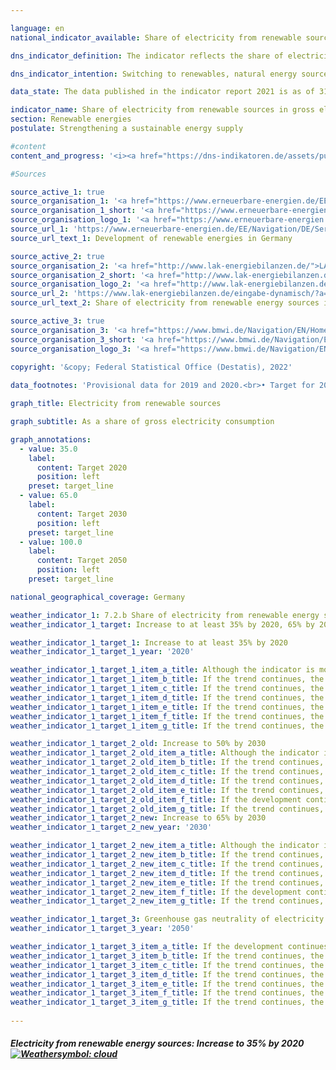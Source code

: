 ```yaml
---

language: en    
national_indicator_available: Share of electricity from renewable sources in gross electricity consumption    

dns_indicator_definition: The indicator reflects the share of electricity from renewable energy sources in gross electricity consumption.    

dns_indicator_intention: Switching to renewables, natural energy sources that constantly regenerate, can reduce demand for fossil fuels. As a result, dependence on imports of conventional fuels would be reduced, as would the release of energy-related emissions, which would limit the extent of climate change. The German Government had therefore set itself the aim of increasing the share of electricity from renewable sources in gross electricity consumption to at least 35% by 2020 and at least 65% by 2030.<br>Before 2050, all electricity generated and consumed in Germany is to be greenhouse gas neutral.    

data_state: The data published in the indicator report 2021 is as of 31.12.2020. The data shown on the DNS-Online-Platform is updated regularly, so that more current data may be available online than published in the indicator report 2021.    

indicator_name: Share of electricity from renewable sources in gross electricity consumption    
section: Renewable energies    
postulate: Strengthening a sustainable energy supply    

#content     
content_and_progress: '<i><a href="https://dns-indikatoren.de/assets/publications/reports/en/2021.pdf">Text from the Indicator Report 2021 </a></i><br>The indicator is calculated by the Working Group on Renewable Energy Statistics (AGEE-Stat) from various official and unofficial sources. Gross electricity consumption is the sum of all generated and imported electricity minus the volume of exported electricity. It therefore comprises the electricity generated in Germany, the balance of exchanges across national borders, power stations’ own electricity consumption and network losses. The following are considered to be renewable energies: wind power, hydro power, solar radiation energy, geothermal energy and biomass including biogas, biomethane, landfill gas and sludge gas as well as the biodegradable proportion of waste from households and industry.<br>Over the period from 2005 to 2019, the share of renewable energies in electricity consumption increased from 10.3% to 42.0%. This means that the target set by the German Government in its energy policy blueprint of at least 35% by 2020 was already achieved in 2017. This trend was accelerated by legal measures such as the Renewable Energy Sources Act (Erneuerbare-Energien-Gesetz). Among other things, the Act requires grid operators to give priority to energy from renewable sources for electricity feed-in. If the trend of past years continues, the target for 2030 is also likely to be achieved.<br>As in the case of indicator 7.2.a, with regard to the calculation method it should be noted that external trade in electricity directly influences the denominator of the indicator but not the numerator. Regardless of whether electricity is produced from renewable sources, net exports reduce gross electricity consumption, while net imports increase gross electricity consumption. Since 2003, Germany has increasingly been a net exporter of electricity, which means that the indicator has been overstating the actual share of renewable energies in gross electricity consumption over the subsequent period.<br>Since 2005, the share of renewable energies in electricity generation has risen, particularly because of the increased use of wind power, photovoltaics and biomass. Between 2005 and 2019, declining electricity generation from conventional energy sources was offset by an increase of almost 180 terawatt-hours in the production of electricity from renewable sources. In particular, onshore and offshore electricity generation from wind power soared from 27.8 TWh in 2005 to 126 TWh in 2019. Offshore wind farms contributed about 24.7 TWh of the total in 2019. Electricity generation from photovoltaics rose between 2005 and 2019 from 1.3 TWh to 46.4 TWh. Electricity generation from biomass more than trebled in the same period to 50.2 TWh.'    

#Sources    

source_active_1: true
source_organisation_1: '<a href="https://www.erneuerbare-energien.de/EE/Navigation/DE/Service/Erneuerbare_Energien_in_Zahlen/Arbeitsgruppe/arbeitsgruppe_ee.html">Working Group on Renewable Energy Statistics</a>'
source_organisation_1_short: '<a href="https://www.erneuerbare-energien.de/EE/Navigation/DE/Service/Erneuerbare_Energien_in_Zahlen/Arbeitsgruppe/arbeitsgruppe_ee.html">Working Group on Renewable Energy Statistics</a>'
source_organisation_logo_1: '<a href="https://www.erneuerbare-energien.de/EE/Navigation/DE/Service/Erneuerbare_Energien_in_Zahlen/Arbeitsgruppe/arbeitsgruppe_ee.html"><img src="ttps://g205sdgs.github.io/sdg-indicators/public/logosEn/ageestat.png" alt="Working Group on Renewable Energy Statistics" title=" Click here to visit the homepage of the organizationWorking Group on Renewable Energy Statistics" style="height:60px; width:148px; border: transparent"/></a>'
source_url_1: 'https://www.erneuerbare-energien.de/EE/Navigation/DE/Service/Erneuerbare_Energien_in_Zahlen/Zeitreihen/zeitreihen.html'
source_url_text_1: Development of renewable energies in Germany

source_active_2: true
source_organisation_2: '<a href="http://www.lak-energiebilanzen.de/">LAK Energiebilanzen</a>'
source_organisation_2_short: '<a href="http://www.lak-energiebilanzen.de/">Länderarbeitskreis Energiebilanzen</a>'
source_organisation_logo_2: '<a href="http://www.lak-energiebilanzen.de/"><img src="ttps://g205sdgs.github.io/sdg-indicators/public/logosEn/lakeb.png" alt="LAK Energiebilanzen" title=" Click here to visit the homepage of the organizationLAK Energiebilanzen" style="height:60px; width:148px; border: transparent"/></a>'
source_url_2: 'https://www.lak-energiebilanzen.de/eingabe-dynamisch/?a=i200'
source_url_text_2: Share of electricity from renewable energy sources in gross electricity consumption (only available in German)

source_active_3: true
source_organisation_3: '<a href="https://www.bmwi.de/Navigation/EN/Home/home.html">Federal Ministry for Economic Affairs and Climate Action</a>'
source_organisation_3_short: '<a href="https://www.bmwi.de/Navigation/EN/Home/home.html">Federal Ministry for Economic Affairs and Climate Action</a>'
source_organisation_logo_3: '<a href="https://www.bmwi.de/Navigation/EN/Home/home.html"><img src="ttps://g205sdgs.github.io/sdg-indicators/public/logosEn/bmwk.png" alt="Federal Ministry for Economic Affairs and Climate Action" title=" Click here to visit the homepage of the organizationFederal Ministry for Economic Affairs and Climate Action" style="height:60px; width:148px; border: transparent"/></a>'
    
copyright: '&copy; Federal Statistical Office (Destatis), 2022'    

data_footnotes: 'Provisional data for 2019 and 2020.<br>• Target for 2050: zero net greenhouse-gas emissions from all electricity generation and consumption.'    

graph_title: Electricity from renewable sources    

graph_subtitle: As a share of gross electricity consumption    

graph_annotations:
  - value: 35.0
    label:
      content: Target 2020
      position: left
    preset: target_line
  - value: 65.0
    label:
      content: Target 2030
      position: left
    preset: target_line
  - value: 100.0
    label:
      content: Target 2050
      position: left
    preset: target_line    

national_geographical_coverage: Germany    

weather_indicator_1: 7.2.b Share of electricity from renewable energy sources in gross electricity consumption
weather_indicator_1_target: Increase to at least 35% by 2020, 65% by 2030, and greenhouse gas neutrality of electricity generated and consumed in Germany by 2050

weather_indicator_1_target_1: Increase to at least 35% by 2020
weather_indicator_1_target_1_year: '2020'

weather_indicator_1_target_1_item_a_title: Although the indicator is moving in the desired direction toward the target, if the trend were to continue, the target would be missed in the target year by more than 20% of the difference between the target value and the current value.
weather_indicator_1_target_1_item_b_title: If the trend continues, the target value would be reached or missed by less than 5% of the difference between the target value and the current value.
weather_indicator_1_target_1_item_c_title: If the trend continues, the target value would be reached or missed by less than 5% of the difference between the target value and the current value.
weather_indicator_1_target_1_item_d_title: If the trend continues, the target value would be reached or missed by less than 5% of the difference between the target value and the current value.
weather_indicator_1_target_1_item_e_title: If the trend continues, the target value would be reached or missed by less than 5% of the difference between the target value and the current value.
weather_indicator_1_target_1_item_f_title: If the trend continues, the target value would be reached or missed by less than 5% of the difference between the target value and the current value.
weather_indicator_1_target_1_item_g_title: If the trend continues, the target value would be reached or missed by less than 5% of the difference between the target value and the current value.

weather_indicator_1_target_2_old: Increase to 50% by 2030
weather_indicator_1_target_2_old_item_a_title: Although the indicator is moving in the desired direction toward the target, if the trend were to continue, the target would be missed in the target year by more than 20% of the difference between the target value and the current value.
weather_indicator_1_target_2_old_item_b_title: If the trend continues, the target value would be reached or missed by less than 5% of the difference between the target value and the current value.
weather_indicator_1_target_2_old_item_c_title: If the trend continues, the target value would be reached or missed by less than 5% of the difference between the target value and the current value.
weather_indicator_1_target_2_old_item_d_title: If the trend continues, the target value would be reached or missed by less than 5% of the difference between the target value and the current value.
weather_indicator_1_target_2_old_item_e_title: If the trend continues, the target value would be reached or missed by less than 5% of the difference between the target value and the current value.
weather_indicator_1_target_2_old_item_f_title: If the development continues, the target would probably be missed by at least 5%, but by a maximum of 20% of the difference between the target value and the current value.
weather_indicator_1_target_2_old_item_g_title: If the trend continues, the target value would be reached or missed by less than 5% of the difference between the target value and the current value.
weather_indicator_1_target_2_new: Increase to 65% by 2030
weather_indicator_1_target_2_new_year: '2030'

weather_indicator_1_target_2_new_item_a_title: Although the indicator is moving in the desired direction toward the target, if the trend were to continue, the target would be missed in the target year by more than 20% of the difference between the target value and the current value.
weather_indicator_1_target_2_new_item_b_title: If the trend continues, the target value would be reached or missed by less than 5% of the difference between the target value and the current value.
weather_indicator_1_target_2_new_item_c_title: If the trend continues, the target value would be reached or missed by less than 5% of the difference between the target value and the current value.
weather_indicator_1_target_2_new_item_d_title: If the trend continues, the target value would be reached or missed by less than 5% of the difference between the target value and the current value.
weather_indicator_1_target_2_new_item_e_title: If the trend continues, the target value would be reached or missed by less than 5% of the difference between the target value and the current value.
weather_indicator_1_target_2_new_item_f_title: If the development continues, the target would probably be missed by at least 5%, but by a maximum of 20% of the difference between the target value and the current value.
weather_indicator_1_target_2_new_item_g_title: If the trend continues, the target value would be reached or missed by less than 5% of the difference between the target value and the current value.

weather_indicator_1_target_3: Greenhouse gas neutrality of electricity generated and consumed in Germany by 2050
weather_indicator_1_target_3_year: '2050'

weather_indicator_1_target_3_item_a_title: If the development continues, the target would probably be missed by at least 5%, but by a maximum of 20% of the difference between the target value and the current value.
weather_indicator_1_target_3_item_b_title: If the trend continues, the target value would be reached or missed by less than 5% of the difference between the target value and the current value.
weather_indicator_1_target_3_item_c_title: If the trend continues, the target value would be reached or missed by less than 5% of the difference between the target value and the current value.
weather_indicator_1_target_3_item_d_title: If the trend continues, the target value would be reached or missed by less than 5% of the difference between the target value and the current value.
weather_indicator_1_target_3_item_e_title: If the trend continues, the target value would be reached or missed by less than 5% of the difference between the target value and the current value.
weather_indicator_1_target_3_item_f_title: If the trend continues, the target value would be reached or missed by less than 5% of the difference between the target value and the current value.
weather_indicator_1_target_3_item_g_title: If the trend continues, the target value would be reached or missed by less than 5% of the difference between the target value and the current value.
    
---
```



<div>
  <div class="my-header">
    <h5>Electricity from renewable energy sources: Increase to 35% by 2020
      <a href="https://dnsUpgradeEnvironment.github.io/dns-indicators/en/status"><img src="https://g205sdgs.github.io/sdg-indicators/public/Wettersymbole/Wolke.png" title="Although the indicator is moving in the desired direction toward the target, if the trend were to continue, the target would be missed in the target year by more than 20% of the difference between the target value and the current value." alt="Weathersymbol: cloud"/>
      </a>
    </h5>
  </div>
  <div class="my-header-note">
  </div>
</div>
